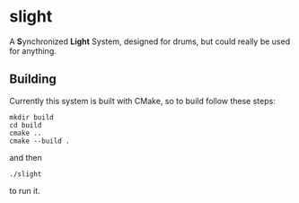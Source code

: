 # slight
A **S**ynchronized **Light** System, designed for drums, but could really be used for anything.

## Building
Currently this system is built with CMake, so to build follow these steps:

    mkdir build
    cd build
    cmake ..
    cmake --build .

and then

    ./slight

to run it.

